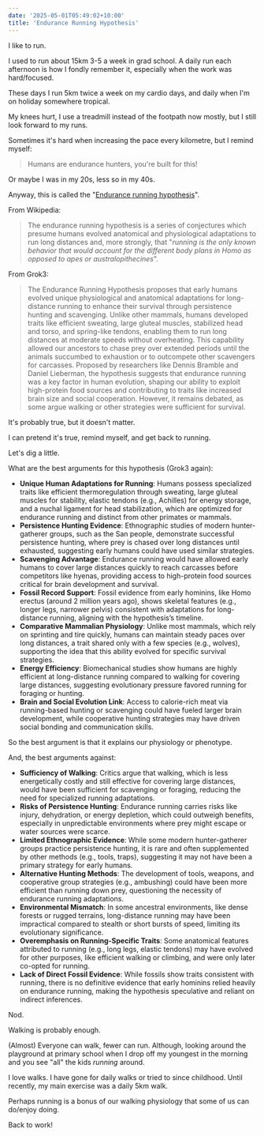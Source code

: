```yaml
---
date: '2025-05-01T05:49:02+10:00'
title: 'Endurance Running Hypothesis'
---
```


I like to run.

I used to run about 15km 3-5 a week in grad school. A daily run each afternoon is how I fondly remember it, especially when the work was hard/focused.

These days I run 5km twice a week on my cardio days, and daily when I'm on holiday somewhere tropical.

My knees hurt, I use a treadmill instead of the footpath now mostly, but I still look forward to my runs.

Sometimes it's hard when increasing the pace every kilometre, but I remind myself:

> Humans are endurance hunters, you're built for this!

Or maybe I was in my 20s, less so in my 40s.

Anyway, this is called the "[Endurance running hypothesis](https://en.wikipedia.org/wiki/Endurance_running_hypothesis)".

From Wikipedia:

> The endurance running hypothesis is a series of conjectures which presume humans evolved anatomical and physiological adaptations to run long distances and, more strongly, that "_running is the only known behavior that would account for the different body plans in Homo as opposed to apes or australopithecines_".

From Grok3:

> The Endurance Running Hypothesis proposes that early humans evolved unique physiological and anatomical adaptations for long-distance running to enhance their survival through persistence hunting and scavenging. Unlike other mammals, humans developed traits like efficient sweating, large gluteal muscles, stabilized head and torso, and spring-like tendons, enabling them to run long distances at moderate speeds without overheating. This capability allowed our ancestors to chase prey over extended periods until the animals succumbed to exhaustion or to outcompete other scavengers for carcasses. Proposed by researchers like Dennis Bramble and Daniel Lieberman, the hypothesis suggests that endurance running was a key factor in human evolution, shaping our ability to exploit high-protein food sources and contributing to traits like increased brain size and social cooperation. However, it remains debated, as some argue walking or other strategies were sufficient for survival.

It's probably true, but it doesn't matter.

I can pretend it's true, remind myself, and get back to running.

Let's dig a little.

What are the best arguments for this hypothesis (Grok3 again):

- **Unique Human Adaptations for Running**: Humans possess specialized traits like efficient thermoregulation through sweating, large gluteal muscles for stability, elastic tendons (e.g., Achilles) for energy storage, and a nuchal ligament for head stabilization, which are optimized for endurance running and distinct from other primates or mammals.
- **Persistence Hunting Evidence**: Ethnographic studies of modern hunter-gatherer groups, such as the San people, demonstrate successful persistence hunting, where prey is chased over long distances until exhausted, suggesting early humans could have used similar strategies.
- **Scavenging Advantage**: Endurance running would have allowed early humans to cover large distances quickly to reach carcasses before competitors like hyenas, providing access to high-protein food sources critical for brain development and survival.
- **Fossil Record Support**: Fossil evidence from early hominins, like Homo erectus (around 2 million years ago), shows skeletal features (e.g., longer legs, narrower pelvis) consistent with adaptations for long-distance running, aligning with the hypothesis’s timeline.
- **Comparative Mammalian Physiology**: Unlike most mammals, which rely on sprinting and tire quickly, humans can maintain steady paces over long distances, a trait shared only with a few species (e.g., wolves), supporting the idea that this ability evolved for specific survival strategies.
- **Energy Efficiency**: Biomechanical studies show humans are highly efficient at long-distance running compared to walking for covering large distances, suggesting evolutionary pressure favored running for foraging or hunting.
- **Brain and Social Evolution Link**: Access to calorie-rich meat via running-based hunting or scavenging could have fueled larger brain development, while cooperative hunting strategies may have driven social bonding and communication skills.

So the best argument is that it explains our physiology or phenotype.

And, the best arguments against:

- **Sufficiency of Walking**: Critics argue that walking, which is less energetically costly and still effective for covering large distances, would have been sufficient for scavenging or foraging, reducing the need for specialized running adaptations.
- **Risks of Persistence Hunting**: Endurance running carries risks like injury, dehydration, or energy depletion, which could outweigh benefits, especially in unpredictable environments where prey might escape or water sources were scarce.
- **Limited Ethnographic Evidence**: While some modern hunter-gatherer groups practice persistence hunting, it is rare and often supplemented by other methods (e.g., tools, traps), suggesting it may not have been a primary strategy for early humans.
- **Alternative Hunting Methods**: The development of tools, weapons, and cooperative group strategies (e.g., ambushing) could have been more efficient than running down prey, questioning the necessity of endurance running adaptations.
- **Environmental Mismatch**: In some ancestral environments, like dense forests or rugged terrains, long-distance running may have been impractical compared to stealth or short bursts of speed, limiting its evolutionary significance.
- **Overemphasis on Running-Specific Traits**: Some anatomical features attributed to running (e.g., long legs, elastic tendons) may have evolved for other purposes, like efficient walking or climbing, and were only later co-opted for running.
- **Lack of Direct Fossil Evidence**: While fossils show traits consistent with running, there is no definitive evidence that early hominins relied heavily on endurance running, making the hypothesis speculative and reliant on indirect inferences.

Nod.

Walking is probably enough.

(Almost) Everyone can walk, fewer can run. Although, looking around the playground at primary school when I drop off my youngest in the morning and you see "all" the kids _running_ around.

I love walks. I have gone for daily walks or tried to since childhood. Until recently, my main exercise was a daily 5km walk.

Perhaps running is a bonus of our walking physiology that some of us can do/enjoy doing.

Back to work!
